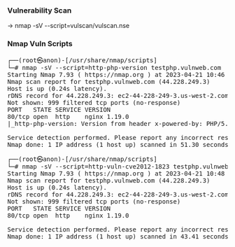 ### Vulnerability Scan

  -> nmap -sV --script=vulscan/vulscan.nse <target ip>
  
  
  
### Nmap Vuln Scripts

<pre>
┌──(root㉿anon)-[/usr/share/nmap/scripts]
└─# nmap -sV --script=http-php-version testphp.vulnweb.com
Starting Nmap 7.93 ( https://nmap.org ) at 2023-04-21 10:46 IST
Nmap scan report for testphp.vulnweb.com (44.228.249.3)
Host is up (0.24s latency).
rDNS record for 44.228.249.3: ec2-44-228-249-3.us-west-2.compute.amazonaws.com
Not shown: 999 filtered tcp ports (no-response)
PORT   STATE SERVICE VERSION
80/tcp open  http    nginx 1.19.0
|_http-php-version: Version from header x-powered-by: PHP/5.6.40-38+ubuntu20.04.1+deb.sury.org+1

Service detection performed. Please report any incorrect results at https://nmap.org/submit/ .
Nmap done: 1 IP address (1 host up) scanned in 51.30 seconds
</pre>


<pre>
┌──(root㉿anon)-[/usr/share/nmap/scripts]
└─# nmap -sV --script=http-vuln-cve2012-1823 testphp.vulnweb.com
Starting Nmap 7.93 ( https://nmap.org ) at 2023-04-21 10:48 IST
Nmap scan report for testphp.vulnweb.com (44.228.249.3)
Host is up (0.24s latency).
rDNS record for 44.228.249.3: ec2-44-228-249-3.us-west-2.compute.amazonaws.com
Not shown: 999 filtered tcp ports (no-response)
PORT   STATE SERVICE VERSION
80/tcp open  http    nginx 1.19.0

Service detection performed. Please report any incorrect results at https://nmap.org/submit/ .
Nmap done: 1 IP address (1 host up) scanned in 43.41 seconds

</pre>
                                                                                       
                                                                                       
                                                                                      
